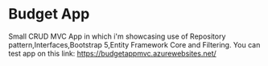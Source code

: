 # Budget App

Small CRUD MVC App in which i'm showcasing use of Repository pattern,Interfaces,Bootstrap 5,Entity Framework Core and Filtering. You can test app on this link: https://budgetappmvc.azurewebsites.net/


